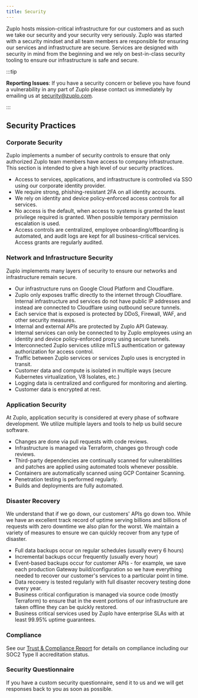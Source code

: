 ```yaml
---
title: Security
---
```


Zuplo hosts mission-critical infrastructure for our customers and as such we take our security and your security very seriously. Zuplo was started with a security mindset and all team members are responsible for ensuring our services and infrastructure are secure. Services are designed with security in mind from the beginning and we rely on best-in-class security tooling to ensure our infrastructure is safe and secure.

:::tip

**Reporting Issues**: If you have a security concern or believe you have found a vulnerability in any part of Zuplo please contact us immediately by emailing us at <security@zuplo.com>.

:::

## Security Practices

### Corporate Security

Zuplo implements a number of security controls to ensure that only authorized Zuplo team members have access to company infrastructure. This section is intended to give a high level of our security practices.

- Access to services, applications, and infrastructure is controlled via SSO using our corporate identity provider.
- We require strong, phishing-resistant 2FA on all identity accounts.
- We rely on identity and device policy-enforced access controls for all services.
- No access is the default, when access to systems is granted the least privilege required is granted. When possible temporary permission escalation is used.
- Access controls are centralized, employee onboarding/offboarding is automated, and audit logs are kept for all business-critical services. Access grants are regularly audited.

### Network and Infrastructure Security

Zuplo implements many layers of security to ensure our networks and infrastructure remain secure.

- Our infrastructure runs on Google Cloud Platform and Cloudflare.
- Zuplo only exposes traffic directly to the internet through Cloudflare. Internal infrastructure and services do not have public IP addresses and instead are connected to Cloudflare using outbound secure tunnels.
- Each service that is exposed is protected by DDoS, Firewall, WAF, and other security measures.
- Internal and external APIs are protected by Zuplo API Gateway.
- Internal services can only be connected to by Zuplo employees using an identity and device policy-enforced proxy using secure tunnels.
- Interconnected Zuplo services utilize mTLS authentication or gateway authorization for access control.
- Traffic between Zuplo services or services Zuplo uses is encrypted in transit.
- Customer data and compute is isolated in multiple ways (secure Kubernetes virtualization, V8 Isolates, etc.)
- Logging data is centralized and configured for monitoring and alerting.
- Customer data is encrypted at rest.

### Application Security

At Zuplo, application security is considered at every phase of software development. We utilize multiple layers and tools to help us build secure software.

- Changes are done via pull requests with code reviews.
- Infrastructure is managed via Terraform, changes go through code reviews.
- Third-party dependencies are continually scanned for vulnerabilities and patches are applied using automated tools whenever possible.
- Containers are automatically scanned using GCP Container Scanning.
- Penetration testing is performed regularly.
- Builds and deployments are fully automated.

### Disaster Recovery

We understand that if we go down, our customers' APIs go down too. While we have an excellent track record of uptime serving billions and billions of requests with zero downtime we also plan for the worst. We maintain a variety of measures to ensure we can quickly recover from any type of disaster.

- Full data backups occur on regular schedules (usually every 6 hours)
- Incremental backups occur frequently (usually every hour)
- Event-based backups occur for customer APIs - for example, we save each production Gateway build/configuration so we have everything needed to recover our customer's services to a particular point in time.
- Data recovery is tested regularly with full disaster recovery testing done every year.
- Business critical configuration is managed via source code (mostly Terraform) to ensure that in the event portions of our infrastructure are taken offline they can be quickly restored.
- Business critical services used by Zuplo have enterprise SLAs with at least 99.95% uptime guarantees.

### Compliance

See our [Trust & Compliance Report](https://trust.zuplo.com/) for details on compliance including our SOC2 Type II accreditation status. 

### Security Questionnaire

If you have a custom security questionnaire, send it to us and we will get responses back to you as soon as possible.
